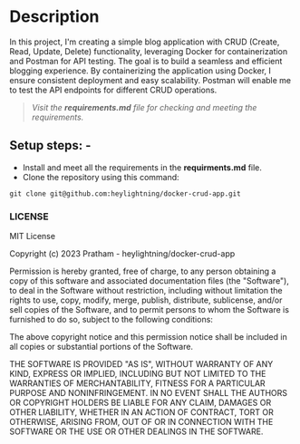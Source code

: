 # Description
In this project, I'm creating a simple blog application with CRUD (Create, Read, Update, Delete) functionality, leveraging Docker for containerization and Postman for API testing. The goal is to build a seamless and efficient blogging experience. By containerizing the application using Docker, I ensure consistent deployment and easy scalability. Postman will enable me to test the API endpoints for different CRUD operations. 

> *Visit the **requirements.md** file for checking and meeting the requirements.*

## Setup steps: -
* Install and meet all the requirements in the **requirments.md** file.
* Clone the repository using this command:
```
git clone git@github.com:heylightning/docker-crud-app.git
```

### LICENSE
MIT License

Copyright (c) 2023 Pratham - heylightning/docker-crud-app

Permission is hereby granted, free of charge, to any person obtaining a copy
of this software and associated documentation files (the "Software"), to deal
in the Software without restriction, including without limitation the rights
to use, copy, modify, merge, publish, distribute, sublicense, and/or sell
copies of the Software, and to permit persons to whom the Software is
furnished to do so, subject to the following conditions:

The above copyright notice and this permission notice shall be included in all
copies or substantial portions of the Software.

THE SOFTWARE IS PROVIDED "AS IS", WITHOUT WARRANTY OF ANY KIND, EXPRESS OR
IMPLIED, INCLUDING BUT NOT LIMITED TO THE WARRANTIES OF MERCHANTABILITY,
FITNESS FOR A PARTICULAR PURPOSE AND NONINFRINGEMENT. IN NO EVENT SHALL THE
AUTHORS OR COPYRIGHT HOLDERS BE LIABLE FOR ANY CLAIM, DAMAGES OR OTHER
LIABILITY, WHETHER IN AN ACTION OF CONTRACT, TORT OR OTHERWISE, ARISING FROM,
OUT OF OR IN CONNECTION WITH THE SOFTWARE OR THE USE OR OTHER DEALINGS IN THE
SOFTWARE.